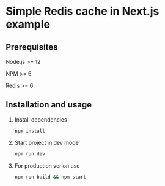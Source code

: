 # Simple Redis cache in Next.js example

## Prerequisites

Node.js >= 12

NPM >= 6

Redis >= 6

## Installation and usage

1. Install dependencies

   ```bash
   npm install
   ```

1. Start project in dev mode

   ```bash
   npm run dev
   ```

1. For production verion use

   ```bash
   npm run build && npm start

   ```
